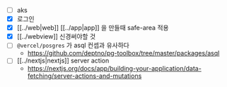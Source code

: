 - [ ] aks
- [X] 로그인
- [X] [[../web|web]] [[../app|app]] 을 만들때 safe-area 적용
- [X] [[../webview]] 신경써야할 것
- [ ] `@vercel/posgres` 가 asql 컨셉과 유사하다
  + https://github.com/deptno/pg-toolbox/tree/master/packages/asql
- [ ] [[../nextjs|nextjs]] server action
  + https://nextjs.org/docs/app/building-your-application/data-fetching/server-actions-and-mutations
